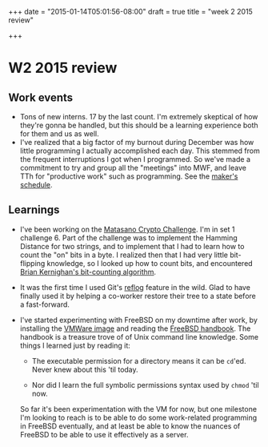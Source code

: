 +++
date = "2015-01-14T05:01:56-08:00"
draft = true
title = "week 2 2015 review"

+++

# W2 2015 review

## Work events

- Tons of new interns. 17 by the last count. I'm extremely skeptical
  of how they're gonna be handled, but this should be a learning
  experience both for them and us as well.
- I've realized that a big factor of my burnout during December was
  how little programming I actually accomplished each day. This
  stemmed from the frequent interruptions I got when I programmed. So
  we've made a commitment to try and group all the "meetings" into
  MWF, and leave TTh for "productive work" such as programming. See
  the [maker's schedule](http://www.paulgraham.com/makersschedule.html).


## Learnings

- I've been working on the
  [Matasano Crypto Challenge](http://cryptopals.com/). I'm in set 1
  challenge 6. Part of the challenge was to implement the Hamming
  Distance for two strings, and to implement that I had to learn how
  to count the "on" bits in a byte. I realized then that I had very
  little bit-flipping knowledge, so I looked up how to count bits, and
  encountered
  [Brian Kernighan's bit-counting algorithm](http://stackoverflow.com/questions/12380478/bits-counting-algorithm-brian-kernighan-in-an-integer-time-complexity).

- It was the first time I used Git's [reflog](http://git-scm.com/docs/git-reflog) feature in the
  wild. Glad to have finally used it by helping a co-worker restore
  their tree to a state before a fast-forward.

- I've started experimenting with FreeBSD on my downtime after work,
  by installing the
  [VMWare image](ftp://ftp.freebsd.org/pub/FreeBSD/releases/VM-IMAGES/10.1-RELEASE/amd64/Latest/)
  and reading the
  [FreeBSD handbook](https://www.freebsd.org/doc/handbook/). The
  handbook is a treasure trove of of Unix command line knowledge. Some
  things I learned just by reading it:

    - The executable permission for a directory means it can be `cd`'ed. Never knew about this 'til today.

    - Nor did I learn the full symbolic permissions syntax used by `chmod` 'til now.


  So far it's been experimentation with the VM for now, but one
  milestone I'm looking to reach is to be able to do some work-related
  programming in FreeBSD eventually, and at least be able to know the
  nuances of FreeBSD to be able to use it effectively as a server.

